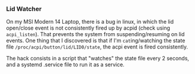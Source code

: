 ### Lid Watcher

On my MSI Modern 14 Laptop, there is a bug in linux, in which the lid open/close event is not consistently fired up by acpid (check using `acpi_listen`). That prevents the system from suspending/resuming on lid events. One thing that I discovered is that if I'm `cat`ing/watching the state file `/proc/acpi/button/lid/LID0/state`, the acpi event is fired consistently.

The hack consists in a script that "watches" the state file every 2 seconds, and a systemd .service file to run it as a service.